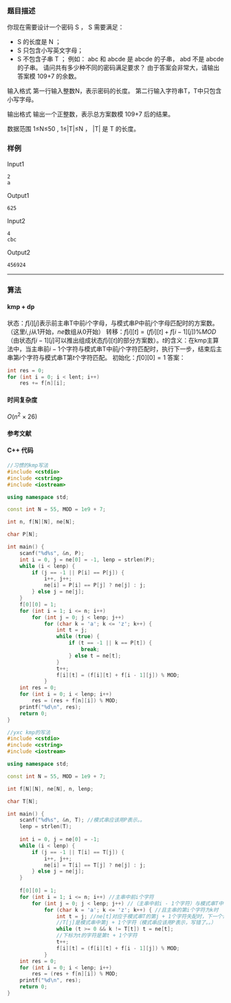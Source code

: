 ### 题目描述

你现在需要设计一个密码  S ， S  需要满足：
* S  的长度是  N ；
* S  只包含小写英文字母；
* S  不包含子串  T ；
例如： abc  和  abcde  是  abcde  的子串， abd  不是  abcde  的子串。
请问共有多少种不同的密码满足要求？
由于答案会非常大，请输出答案模  109+7  的余数。

输入格式
第一行输入整数N，表示密码的长度。
第二行输入字符串T，T中只包含小写字母。

输出格式
输出一个正整数，表示总方案数模  109+7  后的结果。

数据范围
1≤N≤50 ,
1≤|T|≤N ， |T| 是 T 的长度。

### 样例

Input1

```
2
a
```

Output1

```
625
```

Input2

```
4
cbc
```

Output2

```
456924
```

----------

### 算法
#### kmp + dp

状态：$f[i][j]$表示前主串T中前$i$个字母，与模式串P中前$j$个字母匹配时的方案数。（这里$i,j$从1开始，$ne$数组从$0$开始）
转移：$f[i][t] = (f[i][t] + f[i - 1][j]) \% MOD$（由状态$f[i - 1][j]$可以推出组成状态$f[i][t]$的部分方案数）。$t$的含义：在kmp主算法中，当主串前$i - 1$个字符与模式串T中前$j$个字符匹配时，执行下一步，结束后主串第$i$个字符与模式串T第$t$个字符匹配。
初始化：$f[0][0] = 1$
答案：

``` cpp
int res = 0;
for (int i = 0; i < lent; i++)
	res += f[n][i];
```

#### 时间复杂度

$O(n ^ 2 \times 26)$

#### 参考文献

#### C++ 代码

``` cpp
//习惯的kmp写法
#include <cstdio>
#include <cstring>
#include <iostream>

using namespace std;

const int N = 55, MOD = 1e9 + 7;

int n, f[N][N], ne[N];

char P[N];

int main() {
    scanf("%d%s", &n, P);
    int i = 0, j = ne[0] = -1, lenp = strlen(P);
    while (i < lenp) {
        if (j == -1 || P[i] == P[j]) {
            i++, j++;
            ne[i] = P[i] == P[j] ? ne[j] : j;
        } else j = ne[j];
    }
    f[0][0] = 1;
    for (int i = 1; i <= n; i++)
        for (int j = 0; j < lenp; j++)
            for (char k = 'a'; k <= 'z'; k++) {
                int t = j;
                while (true) {
                    if (t == -1 || k == P[t]) {
                        break;
                    } else t = ne[t];
                }
                t++;
                f[i][t] = (f[i][t] + f[i - 1][j]) % MOD;
            }
    int res = 0;
    for (int i = 0; i < lenp; i++)
        res = (res + f[n][i]) % MOD;
    printf("%d\n", res);
    return 0;
}
```

``` cpp
//yxc kmp的写法
#include <cstdio>
#include <cstring>
#include <iostream>

using namespace std;

const int N = 55, MOD = 1e9 + 7;

int f[N][N], ne[N], n, lenp;

char T[N];

int main() {
    scanf("%d%s", &n, T); //模式串应该用P表示。。
    lenp = strlen(T);
    
    int i = 0, j = ne[0] = -1;
    while (i < lenp) {
        if (j == -1 || T[i] == T[j]) {
            i++, j++;
            ne[i] = T[i] == T[j] ? ne[j] : j;
        } else j = ne[j];
    }
    
    f[0][0] = 1;
    for (int i = 1; i <= n; i++) //主串中前i个字符
        for (int j = 0; j < lenp; j++) //（主串中前i - 1个字符）与模式串T中前j个匹配时
            for (char k = 'a'; k <= 'z'; k++) { //且主串的第i个字符为k时
                int t = j; //ne[t]对应于模式串T的第j + 1个字符失配时，下一个试配的是第ne[t]个字符
              	//T[j]是模式串中第j + 1个字符（模式串应该用P表示，写错了。。）
                while (t >= 0 && k != T[t]) t = ne[t];
              	//下标为t的字符是第t + 1个字符
                t++;
                f[i][t] = (f[i][t] + f[i - 1][j]) % MOD;
            }
    int res = 0;
    for (int i = 0; i < lenp; i++)
        res = (res + f[n][i]) % MOD;
    printf("%d\n", res);
    return 0;
}
```